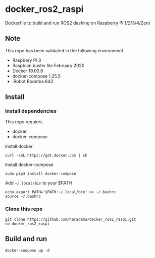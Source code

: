 # docker_ros2_raspi

Dockerfile to build and run ROS2 dashing on Raspberry Pi 1/2/3/4/Zero

## Note
This repo has been validated in the following environment

- Raspbery Pi 3
- Raspbian buster lite February 2020
- Docker 19.03.8
- docker-compose 1.25.5
- iRobot Roomba 643

## Install
### Install dependencies
This repo requires
- docker
- docker-compose

Install docker

```
curl -sSL https://get.docker.com | sh
```

Install docker-compose
```
sudo pip3 install docker-compose
```

Add `~/.local/bin` to your $PATH
```
echo export PATH='$PATH:~/.local/bin' >> ~/.bashrc
source ~/.bashrc
```

### Clone this repo

```
git clone https://github.com/haradama/docker_ros2_raspi.git
cd docker_ros2_raspi
```

## Build and run
```
docker-sompose up -d
```